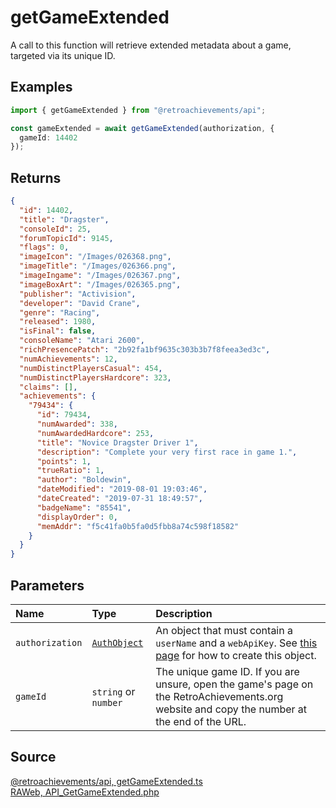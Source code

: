 # getGameExtended

A call to this function will retrieve extended metadata about a game, targeted via its unique ID.

## Examples

```ts
import { getGameExtended } from "@retroachievements/api";

const gameExtended = await getGameExtended(authorization, {
  gameId: 14402
});
```

## Returns

```json
{
  "id": 14402,
  "title": "Dragster",
  "consoleId": 25,
  "forumTopicId": 9145,
  "flags": 0,
  "imageIcon": "/Images/026368.png",
  "imageTitle": "/Images/026366.png",
  "imageIngame": "/Images/026367.png",
  "imageBoxArt": "/Images/026365.png",
  "publisher": "Activision",
  "developer": "David Crane",
  "genre": "Racing",
  "released": 1980,
  "isFinal": false,
  "consoleName": "Atari 2600",
  "richPresencePatch": "2b92fa1bf9635c303b3b7f8feea3ed3c",
  "numAchievements": 12,
  "numDistinctPlayersCasual": 454,
  "numDistinctPlayersHardcore": 323,
  "claims": [],
  "achievements": {
    "79434": {
      "id": 79434,
      "numAwarded": 338,
      "numAwardedHardcore": 253,
      "title": "Novice Dragster Driver 1",
      "description": "Complete your very first race in game 1.",
      "points": 1,
      "trueRatio": 1,
      "author": "Boldewin",
      "dateModified": "2019-08-01 19:03:46",
      "dateCreated": "2019-07-31 18:49:57",
      "badgeName": "85541",
      "displayOrder": 0,
      "memAddr": "f5c41fa0b5fa0d5fbb8a74c598f18582"
    }
  }
}
```

## Parameters

| Name            | Type                                        | Description                                                                                                                                 |
| :-------------- | :------------------------------------------ | :------------------------------------------------------------------------------------------------------------------------------------------ |
| `authorization` | [`AuthObject`](/v1/data-models/auth-object) | An object that must contain a `userName` and a `webApiKey`. See [this page](/getting-started) for how to create this object.                |
| `gameId`        | `string` or `number`                        | The unique game ID. If you are unsure, open the game's page on the RetroAchievements.org website and copy the number at the end of the URL. |

## Source

[@retroachievements/api, getGameExtended.ts](https://github.dev/RetroAchievements/api-js/blob/main/src/game/getGameExtended.ts)  
[RAWeb, API_GetGameExtended.php](https://github.dev/RetroAchievements/RAWeb/blob/master/public/API/API_GetGameExtended.php)
